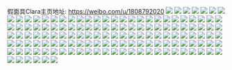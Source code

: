 假面具Clara主页地址: https://weibo.com/u/1808792020 
![](https://wx4.sinaimg.cn/mw2000/6bcff9d4gy1h7ddna9nvnj20vc15sduc.jpg) 
![](https://wx4.sinaimg.cn/mw2000/6bcff9d4gy1h6tq5mraiqj23402c0u0y.jpg) 
![](https://wx4.sinaimg.cn/mw2000/6bcff9d4gy1h2vhckkc8cj20vc15sqdl.jpg) 
![](https://wx4.sinaimg.cn/mw2000/6bcff9d4gy1h2vhclpy53j20vc15snh0.jpg) 
![](https://wx4.sinaimg.cn/mw2000/6bcff9d4gy1gw3i8q9j14j21o0280b29.jpg) 
![](https://wx4.sinaimg.cn/mw2000/6bcff9d4gy1gq29p4w3h0j228w2zv1kx.jpg) 
![](https://wx4.sinaimg.cn/mw2000/6bcff9d4gy1gq29p6zwovj227o2y81kx.jpg) 
![](https://wx4.sinaimg.cn/mw2000/6bcff9d4gy1gq29p8tw83j228d2z54qp.jpg) 
![](https://wx4.sinaimg.cn/mw2000/6bcff9d4gy1gq29pbkzsvj22c0340npe.jpg) 
![](https://wx4.sinaimg.cn/mw2000/6bcff9d4ly1gnwpyw0s9fj22802yoqv7.jpg) 
![](https://wx4.sinaimg.cn/mw2000/6bcff9d4ly1gnwpyq4wbpj22802yokjo.jpg) 
![](https://wx4.sinaimg.cn/mw2000/6bcff9d4gy1gj63602mpfj20u0140dtz.jpg) 
![](https://wx4.sinaimg.cn/mw2000/6bcff9d4gy1gh4mp9aclpj21420u1k30.jpg) 
![](https://wx4.sinaimg.cn/mw2000/6bcff9d4gy1gh4mpc7gxej21400u0wst.jpg) 
![](https://wx4.sinaimg.cn/mw2000/6bcff9d4gy1gh4mpfew3mj21400u0qfx.jpg) 
![](https://wx4.sinaimg.cn/mw2000/6bcff9d4gy1gh4mp6xp6uj20u0140dpj.jpg) 
![](https://wx4.sinaimg.cn/mw2000/6bcff9d4gy1gh4mpk4alvj20u01407e4.jpg) 
![](https://wx4.sinaimg.cn/mw2000/6bcff9d4gy1gh4mppg1glj21400u013a.jpg) 
![](https://wx4.sinaimg.cn/mw2000/6bcff9d4gy1gh4mptm774j20u0140k49.jpg) 
![](https://wx4.sinaimg.cn/mw2000/6bcff9d4gy1gh4mpvgrxmj21400u0wo2.jpg) 
![](https://wx4.sinaimg.cn/mw2000/6bcff9d4gy1gh4mr00xmmj20u0140grg.jpg) 
![](https://wx4.sinaimg.cn/mw2000/6bcff9d4gy1ggywq3nfj7j20u0140tl8.jpg) 
![](https://wx4.sinaimg.cn/mw2000/6bcff9d4gy1ggywq4bjr9j20u0140na5.jpg) 
![](https://wx4.sinaimg.cn/mw2000/6bcff9d4gy1ggywq2ybz5j20u0140k40.jpg) 
![](https://wx4.sinaimg.cn/mw2000/6bcff9d4gy1gfz6lalpi3j20n01bcdn6.jpg) 
![](https://wx4.sinaimg.cn/mw2000/6bcff9d4gy1geuqlqatudj23402c01kz.jpg) 
![](https://wx4.sinaimg.cn/mw2000/6bcff9d4gy1geuqluo95aj22c0340hdv.jpg) 
![](https://wx4.sinaimg.cn/mw2000/6bcff9d4gy1geuqlxg86oj22c03401kz.jpg) 
![](https://wx4.sinaimg.cn/mw2000/6bcff9d4gy1geuqm37ypjj22c0340b2f.jpg) 
![](https://wx4.sinaimg.cn/mw2000/6bcff9d4gy1geuqm4yzxpj23402c0npd.jpg) 
![](https://wx4.sinaimg.cn/mw2000/6bcff9d4gy1geuqm8lk5kj21ho1zkkjo.jpg) 
![](https://wx4.sinaimg.cn/mw2000/6bcff9d4gy1gegsu8knj7j226f328kjm.jpg) 
![](https://wx4.sinaimg.cn/mw2000/6bcff9d4gy1gegsua5exfj21sc2dsb2a.jpg) 
![](https://wx4.sinaimg.cn/mw2000/6bcff9d4gy1gegsuc19l0j22c0340x6q.jpg) 
![](https://wx4.sinaimg.cn/mw2000/6bcff9d4gy1gbi8dipeohj21o02804bx.jpg) 
![](https://wx4.sinaimg.cn/mw2000/6bcff9d4gy1gbi8djpvzoj21o0280tls.jpg) 
![](https://wx4.sinaimg.cn/mw2000/6bcff9d4gy1gbi8dl0vz8j21o0280qgu.jpg) 
![](https://wx4.sinaimg.cn/mw2000/6bcff9d4gy1gb370fs9s1j22c0340kjm.jpg) 
![](https://wx4.sinaimg.cn/mw2000/6bcff9d4gy1gb370ledf2j22c0340npe.jpg) 
![](https://wx4.sinaimg.cn/mw2000/6bcff9d4gy1gb370rgum5j22c03407wi.jpg) 
![](https://wx4.sinaimg.cn/mw2000/6bcff9d4gy1gb37098yj4j22c03407wi.jpg) 
![](https://wx4.sinaimg.cn/mw2000/6bcff9d4gy1gb370xsbcij22c0340qv6.jpg) 
![](https://wx4.sinaimg.cn/mw2000/6bcff9d4gy1gb3714x7lfj21sg2ds4qp.jpg) 
![](https://wx4.sinaimg.cn/mw2000/6bcff9d4gy1gb3719nnidj21k316d14g.jpg) 
![](https://wx4.sinaimg.cn/mw2000/6bcff9d4gy1gb13c4t235j23402c0qv7.jpg) 
![](https://wx4.sinaimg.cn/mw2000/6bcff9d4gy1gb13c8islbj23402c0x6q.jpg) 
![](https://wx4.sinaimg.cn/mw2000/6bcff9d4gy1gb13cbl3lsj23402c07wj.jpg) 
![](https://wx4.sinaimg.cn/mw2000/6bcff9d4gy1gb13chgh83j22c0340b2a.jpg) 
![](https://wx4.sinaimg.cn/mw2000/6bcff9d4gy1gb13ck2txbj23402c0qv6.jpg) 
![](https://wx4.sinaimg.cn/mw2000/6bcff9d4gy1gb13cleupgj21o027u4qp.jpg) 
![](https://wx4.sinaimg.cn/mw2000/6bcff9d4gy1gagtqqp17pj21o0280npd.jpg) 
![](https://wx4.sinaimg.cn/mw2000/6bcff9d4gy1gagtqs5jp2j23402c0npe.jpg) 
![](https://wx4.sinaimg.cn/mw2000/6bcff9d4gy1g8pypdi7akj213x0u0wr9.jpg) 
![](https://wx4.sinaimg.cn/mw2000/6bcff9d4gy1g8pypdv9opj20u0140jw3.jpg) 
![](https://wx4.sinaimg.cn/mw2000/6bcff9d4gy1g8pypf0f3nj20u0140gxm.jpg) 
![](https://wx4.sinaimg.cn/mw2000/6bcff9d4gy1g8pypegqn7j20u010g18f.jpg) 
![](https://wx4.sinaimg.cn/mw2000/6bcff9d4gy1g8pypg4mtaj20u013x7e9.jpg) 
![](https://wx4.sinaimg.cn/mw2000/6bcff9d4gy1g8pypfnkh4j20u016r1kx.jpg) 
![](https://wx4.sinaimg.cn/mw2000/6bcff9d4gy1g8pys7jyjfj20pd0zktct.jpg) 
![](https://wx4.sinaimg.cn/mw2000/6bcff9d4gy1g8pypgkhrzj20u013x7gu.jpg) 
![](https://wx4.sinaimg.cn/mw2000/6bcff9d4gy1g69idjnn1aj20ku0hbgqa.jpg) 
![](https://wx4.sinaimg.cn/mw2000/6bcff9d4gy1g54r1xdkf8j20u013ytoc.jpg) 
![](https://wx4.sinaimg.cn/mw2000/6bcff9d4gy1g4twi7y438j215a1ys1kx.jpg) 
![](https://wx4.sinaimg.cn/mw2000/6bcff9d4gy1g4twi4gutgj23402c0qv7.jpg) 
![](https://wx4.sinaimg.cn/mw2000/6bcff9d4gy1g4twiiue99j23402c01kz.jpg) 
![](https://wx4.sinaimg.cn/mw2000/6bcff9d4gy1g420epqtbij22c03401ky.jpg) 
![](https://wx4.sinaimg.cn/mw2000/6bcff9d4gy1g420eb2p3gj22c0340e82.jpg) 
![](https://wx4.sinaimg.cn/mw2000/6bcff9d4gy1g420f1coblj22c03401ky.jpg) 
![](https://wx4.sinaimg.cn/mw2000/6bcff9d4gy1g420fg8lqbj22c0340b2a.jpg) 
![](https://wx4.sinaimg.cn/mw2000/006b06plly1g0fb23jf3zj30u00u018c.jpg) 
![](https://wx4.sinaimg.cn/mw2000/6bcff9d4gy1fvoeltgrcxj20zk0uh7ix.jpg) 
![](https://wx4.sinaimg.cn/mw2000/6bcff9d4gy1fvifho1g77j20u0140tud.jpg) 
![](https://wx4.sinaimg.cn/mw2000/6bcff9d4gy1fvifhoh5bgj20u014yhah.jpg) 
![](https://wx4.sinaimg.cn/mw2000/6bcff9d4gy1fvifhow923j20u00p0zvz.jpg) 
![](https://wx4.sinaimg.cn/mw2000/6bcff9d4gy1fv36jdhvlvj20qo0zkjwo.jpg) 
![](https://wx4.sinaimg.cn/mw2000/6bcff9d4gy1fv36jgcgcej22qj3ndkjn.jpg) 
![](https://wx4.sinaimg.cn/mw2000/6bcff9d4gy1fv36jjqu6jj22ao3281kz.jpg) 
![](https://wx4.sinaimg.cn/mw2000/6bcff9d4gy1fv36jocadmj22qj3ndqv7.jpg) 
![](https://wx4.sinaimg.cn/mw2000/6bcff9d4gy1fv36jtkr26j22qj3nde84.jpg) 
![](https://wx4.sinaimg.cn/mw2000/6bcff9d4gy1fv36jxraqbj22qj3ndkjn.jpg) 
![](https://wx4.sinaimg.cn/mw2000/6bcff9d4gy1fv36jyod72j20u0140h7c.jpg) 
![](https://wx4.sinaimg.cn/mw2000/6bcff9d4gy1fv36k3qqagj22qj3nd1l0.jpg) 
![](https://wx4.sinaimg.cn/mw2000/6bcff9d4gy1fv36k4nymaj20u0140ng4.jpg) 
![](https://wx4.sinaimg.cn/mw2000/6bcff9d4gy1fuuh1k8n0yj21901o0npd.jpg) 
![](https://wx4.sinaimg.cn/mw2000/6bcff9d4gy1fuuh1ovhc2j21901o0x6p.jpg) 
![](https://wx4.sinaimg.cn/mw2000/6bcff9d4gy1fuuh1shollj21901o0hdt.jpg) 
![](https://wx4.sinaimg.cn/mw2000/6bcff9d4gy1fubb8qp199j20u0140kbc.jpg) 
![](https://wx4.sinaimg.cn/mw2000/6bcff9d4gy1fubb8sb4l1j20u0140h6e.jpg) 
![](https://wx4.sinaimg.cn/mw2000/6bcff9d4gy1fubb8v6fozj20u01404qp.jpg) 
![](https://wx4.sinaimg.cn/mw2000/6bcff9d4gy1fubb8wr6gsj20u0140qnh.jpg) 
![](https://wx4.sinaimg.cn/mw2000/6bcff9d4gy1fu3hg6of0tj20u01404k0.jpg) 
![](https://wx4.sinaimg.cn/mw2000/6bcff9d4gy1fu3hg88v3jj20u0140k9r.jpg) 
![](https://wx4.sinaimg.cn/mw2000/6bcff9d4gy1fu3hg9yexwj20u0140qnt.jpg) 
![](https://wx4.sinaimg.cn/mw2000/6bcff9d4gy1fu3hgbnaahj20u0140tsl.jpg) 
![](https://wx4.sinaimg.cn/mw2000/6bcff9d4gy1fu3hgdg9uaj20u0140wzv.jpg) 
![](https://wx4.sinaimg.cn/mw2000/6bcff9d4gy1fu3hgf83hqj20u01401bq.jpg) 
![](https://wx4.sinaimg.cn/mw2000/6bcff9d4gy1ftvvqvypmij20xc18gqqa.jpg) 
![](https://wx4.sinaimg.cn/mw2000/6bcff9d4gy1fti00a93wlj215o15o4qp.jpg) 
![](https://wx4.sinaimg.cn/mw2000/6bcff9d4gy1ft294ls2hqj20rs2hfb29.jpg) 
![](https://wx4.sinaimg.cn/mw2000/6bcff9d4gy1ft294q3l0tj20rs2hfu0x.jpg) 
![](https://wx4.sinaimg.cn/mw2000/6bcff9d4gy1ft294ue3ajj20rs31lqv5.jpg) 
![](https://wx4.sinaimg.cn/mw2000/6bcff9d4gy1ft294y2gisj20rs2v9kjl.jpg) 
![](https://wx4.sinaimg.cn/mw2000/6bcff9d4gy1ft2953qz0qj21901o0e82.jpg) 
![](https://wx4.sinaimg.cn/mw2000/6bcff9d4gy1ft2958bwigj21gk35sx6p.jpg) 
![](https://wx4.sinaimg.cn/mw2000/6bcff9d4gy1fsxaaarpp9j22qj3ndqv7.jpg) 
![](https://wx4.sinaimg.cn/mw2000/6bcff9d4gy1fsxaadolyuj22qj3ndnpf.jpg) 
![](https://wx4.sinaimg.cn/mw2000/6bcff9d4gy1fsxaag6b27j23nd2qjqv8.jpg) 
![](https://wx4.sinaimg.cn/mw2000/6bcff9d4gy1fsxaahmglhj21z41hckjl.jpg) 
![](https://wx4.sinaimg.cn/mw2000/6bcff9d4gy1fsxaaipv9tj22ao328x6p.jpg) 
![](https://wx4.sinaimg.cn/mw2000/6bcff9d4gy1fsxaako229j22qj3ndkjm.jpg) 
![](https://wx4.sinaimg.cn/mw2000/6bcff9d4gy1fsxaankbn9j22qj3nd1l0.jpg) 
![](https://wx4.sinaimg.cn/mw2000/6bcff9d4gy1fsxaapqif2j22qj3nd4qr.jpg) 
![](https://wx4.sinaimg.cn/mw2000/6bcff9d4gy1fsxaaqnyp6j20u0140wrx.jpg) 
![](https://wx4.sinaimg.cn/mw2000/6bcff9d4gy1frhqq4lgr5j23nd2qjkjm.jpg) 
![](https://wx4.sinaimg.cn/mw2000/6bcff9d4gy1frhqqetocij21z41hce84.jpg) 
![](https://wx4.sinaimg.cn/mw2000/6bcff9d4gy1frhqqixzp0j21901o0qv5.jpg) 
![](https://wx4.sinaimg.cn/mw2000/6bcff9d4gy1frhqqmiabvj21901o0hdt.jpg) 
![](https://wx4.sinaimg.cn/mw2000/6bcff9d4gy1fr8b2pzwyyj21hc1ki7wh.jpg) 
![](https://wx4.sinaimg.cn/mw2000/6bcff9d4gy1fr8b2rmc7rj21901o0hdt.jpg) 
![](https://wx4.sinaimg.cn/mw2000/6bcff9d4gy1fr8b44440yj20u011s435.jpg) 
![](https://wx4.sinaimg.cn/mw2000/6bcff9d4gy1fr8b45kog2j21901evnpd.jpg) 
![](https://wx4.sinaimg.cn/mw2000/6bcff9d4gy1fr8b47uf02j22qj3ndnpe.jpg) 
![](https://wx4.sinaimg.cn/mw2000/6bcff9d4gy1fr8b4acwgyj23nd2qjb2b.jpg) 
![](https://wx4.sinaimg.cn/mw2000/6bcff9d4gy1fr8b4c0bujj21901o0kjl.jpg) 
![](https://wx4.sinaimg.cn/mw2000/6bcff9d4gy1fr8b4drvejj21901o0b2a.jpg) 
![](https://wx4.sinaimg.cn/mw2000/6bcff9d4gy1fr8b4gnssnj22qj3nde84.jpg) 
![](https://wx4.sinaimg.cn/mw2000/6bcff9d4gy1fq0109vh8uj20k70u0k2x.jpg) 
![](https://wx4.sinaimg.cn/mw2000/6bcff9d4gy1fq0106qxn5j20mi0u0tma.jpg) 
![](https://wx4.sinaimg.cn/mw2000/6bcff9d4gy1fq010bbnofj20mi0u0ap5.jpg) 
![](https://wx4.sinaimg.cn/mw2000/6bcff9d4gy1fq010cae9nj20mi0uyjxh.jpg) 
![](https://wx4.sinaimg.cn/mw2000/6bcff9d4gy1fp951rlf6pj20mi0u0qhd.jpg) 
![](https://wx4.sinaimg.cn/mw2000/6bcff9d4gy1fp951ssz8kj20mi0u0k5y.jpg) 
![](https://wx4.sinaimg.cn/mw2000/6bcff9d4gy1fp6t09wdwij20qo0zkhdp.jpg) 
![](https://wx4.sinaimg.cn/mw2000/6bcff9d4gy1fp6t0c9vvyj20qo0zk1kx.jpg) 
![](https://wx4.sinaimg.cn/mw2000/6bcff9d4gy1fp6t0e060lj20u00mie0h.jpg) 
![](https://wx4.sinaimg.cn/mw2000/6bcff9d4gy1fp6t0fz3bmj20u00mih93.jpg) 
![](https://wx4.sinaimg.cn/mw2000/6bcff9d4gy1fp6t0hdf6tj20gv0u0tpg.jpg) 
![](https://wx4.sinaimg.cn/mw2000/6bcff9d4gy1fp6t0iklb8j20l20v04c6.jpg) 
